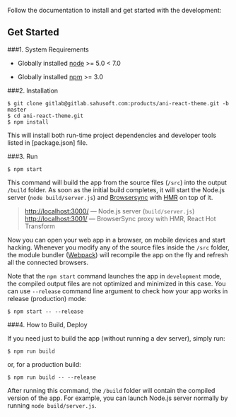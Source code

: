 Follow the documentation to install and get started with the development:

## Get Started

###1. System Requirements

* Globally installed [node](https://nodejs.org/en/) >= 5.0 < 7.0

* Globally installed [npm](https://www.npmjs.org/) >= 3.0

###2. Installation

```shell
$ git clone gitlab@gitlab.sahusoft.com:products/ani-react-theme.git -b master
$ cd ani-react-theme.git
$ npm install
```
This will install both run-time project dependencies and developer tools listed
in [package.json] file.

###3. Run

```shell
$ npm start
```
This command will build the app from the source files (`/src`) into the output
`/build` folder. As soon as the initial build completes, it will start the
Node.js server (`node build/server.js`) and [Browsersync](https://browsersync.io/)
with [HMR](https://webpack.github.io/docs/hot-module-replacement) on top of it.

> [http://localhost:3000/](http://localhost:3000/) — Node.js server (`build/server.js`)<br>
> [http://localhost:3001/](http://localhost:3001/) — BrowserSync proxy with HMR, React Hot Transform<br>

Now you can open your web app in a browser, on mobile devices and start
hacking. Whenever you modify any of the source files inside the `/src` folder,
the module bundler ([Webpack](http://webpack.github.io/)) will recompile the
app on the fly and refresh all the connected browsers.

Note that the `npm start` command launches the app in `development` mode,
the compiled output files are not optimized and minimized in this case.
You can use `--release` command line argument to check how your app works
in release (production) mode:

```shell
$ npm start -- --release
```
###4. How to Build, Deploy

If you need just to build the app (without running a dev server), simply run:

```shell
$ npm run build
```

or, for a production build:

```shell
$ npm run build -- --release
```

After running this command, the `/build` folder will contain the compiled
version of the app. For example, you can launch Node.js server normally by
running `node build/server.js`.
